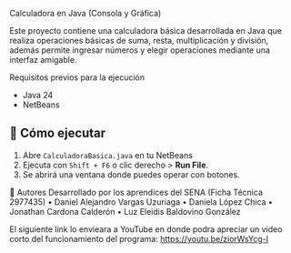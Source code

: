 Calculadora en Java (Consola y Gráfica)

Este proyecto contiene una calculadora básica desarrollada en Java que realiza operaciones básicas de suma, resta, multiplicación y división, además permite ingresar números y elegir operaciones mediante una interfaz amigable.

Requisitos previos para la ejecución 

- Java 24
- NetBeans

## 🚀 Cómo ejecutar

1. Abre `CalculadoraBasica.java` en tu NetBeans
2. Ejecuta con `Shift + F6` o clic derecho > **Run File**.
3. Se abrirá una ventana donde puedes operar con botones.

👥 Autores
Desarrollado por los aprendices del SENA (Ficha Técnica 2977435)
•	Daniel Alejandro Vargas Uzuriaga
•	Daniela López Chica
•	Jonathan Cardona Calderón
•	Luz Eleidis Baldovino González


El siguiente link lo envieara a YouTube en donde podra apreciar un video corto del funcionamiento del programa: https://youtu.be/ziorWsYcg-I
